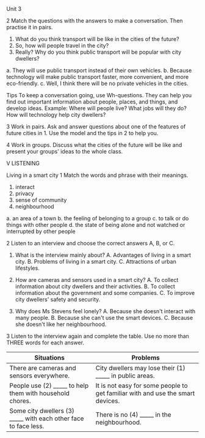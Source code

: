 Unit 3

2 Match the questions with the answers to make a conversation. Then practise it in pairs.

1. What do you think transport will be like in the cities of the future?
2. So, how will people travel in the city?
3. Really? Why do you think public transport will be popular with city dwellers?

a. They will use public transport instead of their own vehicles.
b. Because technology will make public transport faster, more convenient, and more eco-friendly.
c. Well, I think there will be no private vehicles in the cities.

Tips
To keep a conversation going, use Wh-questions. They can help you find out important information about people, places, and things, and develop ideas.
Example: Where will people live? What jobs will they do? How will technology help city dwellers?

3 Work in pairs. Ask and answer questions about one of the features of future cities in 1. Use the model and the tips in 2 to help you.

4 Work in groups. Discuss what the cities of the future will be like and present your groups' ideas to the whole class.

V LISTENING

Living in a smart city
1 Match the words and phrase with their meanings.
1. interact
2. privacy
3. sense of community
4. neighbourhood

a. an area of a town
b. the feeling of belonging to a group
c. to talk or do things with other people
d. the state of being alone and not watched or interrupted by other people

2 Listen to an interview and choose the correct answers A, B, or C.
1. What is the interview mainly about?
   A. Advantages of living in a smart city.
   B. Problems of living in a smart city.
   C. Attractions of urban lifestyles.

2. How are cameras and sensors used in a smart city?
   A. To collect information about city dwellers and their activities.
   B. To collect information about the government and some companies.
   C. To improve city dwellers' safety and security.

3. Why does Ms Stevens feel lonely?
   A. Because she doesn't interact with many people.
   B. Because she can't use the smart devices.
   C. Because she doesn't like her neighbourhood.

3 Listen to the interview again and complete the table. Use no more than THREE words for each answer.

Situations | Problems
--- | ---
There are cameras and sensors everywhere. | City dwellers may lose their (1) _____ in public areas.
People use (2) _____ to help them with household chores. | It is not easy for some people to get familiar with and use the smart devices.
Some city dwellers (3) _____ with each other face to face less. | There is no (4) _____ in the neighbourhood.